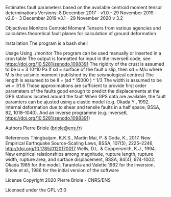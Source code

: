Estimates fault parameters based on the available centroid moment tensor determinations
Versions: 8 December 2017 - v1.0 - 29 November 2019 - v2.0 - 3 December 2019 v3.1 - 29 November 2020 v 3.2

Objectives
Monitors Centroid Moment Tensors from various agencies and calculates theoretical fault planes for calculation of ground deformation

Installation
The program is a bash shell

Usage
Using ./monitor
The program can be used manually or inserted in a cron table
The output is formatted for input in the inverse6 code, see https://doi.org/10.5281/zenodo.1098391
The rigidity of the crust is assumed to be u = 3 10^10 Pa
If sd = surface of the fault x slip, then sd = M/u where M is the seismic moment (published by the seismological centres)
The length is assumed to be ll = (sd * 15000 ) ^ 1/3
The width is assumed to be wi = ll/1.6
Those approximations are sufficient to provide first order parameters of the faults good enough to predict the displacements at the GPS stations located around the fault
When GPS data are available, the fault paramters can be ajusted using a elastic model (e.g. Okada Y., 1992. Internal deformation due to shear and tensile faults in a half space, BSSA, 82, 1018–1040).
And an inverse programme (e.g. inverse6, https://doi.org/10.5281/zenodo.1098391)


Authors
Pierre Briole (briole@ens.fr)

References
Thingbaijam, K.K.S., Martin Mai, P. & Goda, K., 2017. New Empirical Earthquake Source-Scaling Laws, BSSA, 107(5), 2225–2246, http://doi.org/10.1785/0120170017
Wells, D.L. & Coppersmith, K.J., 1994. New empirical relationships among magnitude, rupture length, rupture width, rupture area, and surface displacement, BSSA, 84(4), 974-1002.
Okada 1985 for the model, Tarantola and Valette 1982 for the inversion, Briole et al., 1986 for the initial version of the software 

License
Copyright 2020 Pierre Briole - CNRS/ENS

Licensed under the GPL v3.0
